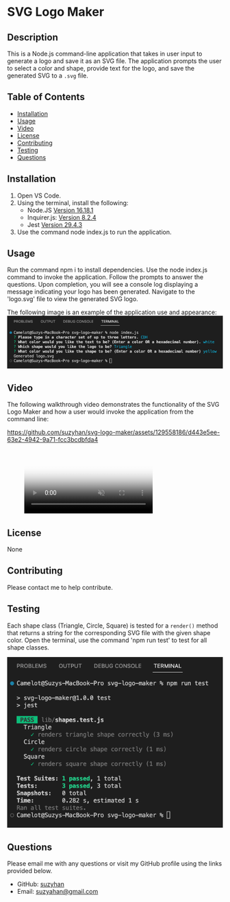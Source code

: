 # SVG Logo Maker

## Description
This is a Node.js command-line application that takes in user input to generate a logo and save it as an SVG file. The application prompts the user to select a color and shape, provide text for the logo, and save the generated SVG to a `.svg` file.

## Table of Contents
* [Installation](#installation)
* [Usage](#usage)
* [Video](#video)
* [License](#license)
* [Contributing](#contributing)
* [Testing](#testing)
* [Questions](#questions)  
  
## Installation
1. Open VS Code. 
2. Using the terminal, install the following:
    - Node.JS [Version 16.18.1](https://nodejs.org/en/blog/release/v16.18.1/)
    - Inquirer.js: [Version 8.2.4](https://www.npmjs.com/package/inquirer/v/8.2.4)
    - Jest [Version 29.4.3](https://www.npmjs.com/package/jest)
3. Use the command node index.js to run the application.

## Usage
Run the command npm i to install dependencies. Use the node index.js command to invoke the application. Follow the prompts to answer the questions. Upon completion, you will see a console log displaying a message indicating your logo has been generated. Navigate to the 'logo.svg' file to view the generated SVG logo.

The following image is an example of the application use and appearance:
![Screenshot of application invoked with user prompts](/assets/svg-user-prompts.png)

## Video
The following walkthrough video demonstrates the functionality of the SVG Logo Maker and how a user would invoke the application from the command line:

https://github.com/suzyhan/svg-logo-maker/assets/129558186/d443e5ee-63e2-4942-9a71-fcc3bcdbfda4

<figure class="video_container">
  <video controls="true" allowfullscreen="true" poster="path/to/poster_image.png" muted="" loop="" autoplay="">
    <source src="assets/SVG-Logo-Maker.mp4" type="video/mp4">
  </video>
</figure>

## License
None

## Contributing
Please contact me to help contribute.

## Testing
Each shape class (Triangle, Circle, Square) is tested for a `render()` method that returns a string for the corresponding SVG file with the given shape color. Open the terminal, use the command 'npm run test' to test for all shape classes.

![Screenshot of application testing](/assets/svg-test.png)

## Questions
Please email me with any questions or visit my GitHub profile using the links provided below.
* GitHub: [suzyhan](https://github.com/suzyhan)
* Email: [suzyahan@gmail.com](mailto:suzyahan@gmail.com)